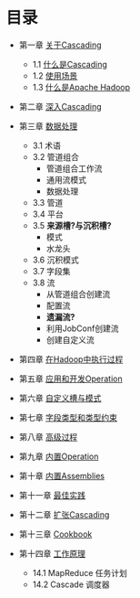 目录
====
- 第一章 [关于Cascading](chapter01/README.md#1%E5%85%B3%E4%BA%8Ecascading)
	
	- 1.1 [什么是Cascading](chapter01/README.md#11-%E4%BB%80%E4%B9%88%E6%98%AFcascading)
	- 1.2 [使用场景](chapter01/README.md#12-%E4%BD%BF%E7%94%A8%E5%9C%BA%E6%99%AF)
	- 1.3 [什么是Apache Hadoop](chapter01/README.md#13-%E4%BB%80%E4%B9%88%E6%98%AFapache-hadoop)
- 第二章 [深入Cascading]()
- 第三章 [数据处理]()
	- 3.1 术语
	- 3.2 管道组合
		- 管道组合工作流
		- 通用流模式
		- 数据处理
	- 3.3 管道
	- 3.4 平台
	- 3.5 **来源槽?**与**沉积槽?**
		- 模式
		- 水龙头
	- 3.6 沉积模式
	- 3.7 字段集
	- 3.8 流
		- 从管道组合创建流
		- 配置流
		- **遗漏流?**
		- 利用JobConf创建流
		- 创建自定义流
- 第四章 [在Hadoop中执行过程]()
- 第五章 [应用和开发Operation]()
- 第六章 [自定义槽与模式]()
- 第七章 [字段类型和类型约束]()
- 第八章 [高级过程]()
- 第九章 [内置Operation]()
- 第十章 [内置Assemblies]()
- 第十一章 [最佳实践]()
- 第十二章 [扩张Cascading]()
- 第十三章 [Cookbook]()
- 第十四章 [工作原理]()
	- 14.1 MapReduce 任务计划
	- 14.2 Cascade 调度器
